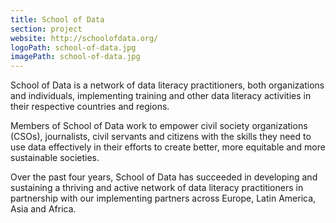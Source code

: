 ```yaml
---
title: School of Data
section: project
website: http://schoolofdata.org/
logoPath: school-of-data.jpg
imagePath: school-of-data.jpg
---
```


School of Data is a network of data literacy practitioners, both organizations and individuals, implementing training and other data literacy activities in their respective countries and regions.

<!--more-->Members of School of Data work to empower civil society organizations (CSOs), journalists, civil servants and citizens with the skills they need to use data effectively in their efforts to create better, more equitable and more sustainable societies.

Over the past four years, School of Data has succeeded in developing and sustaining a thriving and active network of data literacy practitioners in partnership with our implementing partners across Europe, Latin America, Asia and Africa.
